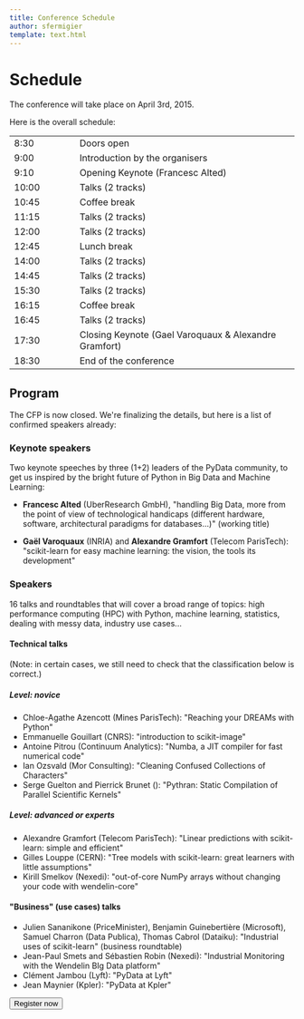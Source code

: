 ```yaml
---
title: Conference Schedule
author: sfermigier
template: text.html
---
```


# Schedule

The conference will take place on April 3rd, 2015.

Here is the overall schedule:

<table class="schedule">
<tr><td width="100">8:30</td><td>Doors open</td></tr>
<tr><td>9:00</td><td>Introduction by the organisers</td></tr>
<tr><td>9:10</td><td>Opening Keynote (Francesc Alted)</td></tr>
<tr><td>10:00</td><td>Talks (2 tracks)</td></tr>
<tr><td>10:45</td><td>Coffee break</td></tr>
<tr><td>11:15</td><td>Talks (2 tracks)</td></tr>
<tr><td>12:00</td><td>Talks (2 tracks)</td></tr>
<tr><td>12:45</td><td>Lunch break</td></tr>
<tr><td>14:00</td><td>Talks (2 tracks)</td></tr>
<tr><td>14:45</td><td>Talks (2 tracks)</td></tr>
<tr><td>15:30</td><td>Talks (2 tracks)</td></tr>
<tr><td>16:15</td><td>Coffee break</td></tr>
<tr><td>16:45</td><td>Talks (2 tracks)</td></tr>
<tr><td>17:30</td><td>Closing Keynote (Gael Varoquaux & Alexandre Gramfort)</td></tr>
<tr><td>18:30</td><td>End of the conference</td></tr>
</table>

## Program

The CFP is now closed. We're finalizing the details, but here is a list of
confirmed speakers already:

### Keynote speakers

Two keynote speeches by three (1+2) leaders of the PyData community, to get us
inspired by the bright future of Python in Big Data and Machine Learning:

<a id="alted"></a>
* **Francesc Alted** (UberResearch GmbH), "handling Big Data, more from the point of view of technological handicaps (different hardware, software, architectural paradigms for databases...)" (working title)

<a id="varoquaux"></a><a id="gramfort"></a>
* **Gaël Varoquaux** (INRIA) and **Alexandre Gramfort** (Telecom ParisTech): "scikit-learn for easy machine learning: the vision, the tools its development"

### Speakers

16 talks and roundtables that will cover a broad range of topics: high
performance computing (HPC) with Python, machine learning, statistics, dealing
with messy data, industry use cases...

#### Technical talks

(Note: in certain cases, we still need to check that the classification below is correct.) 

##### Level: novice

* Chloe-Agathe Azencott (Mines ParisTech): "Reaching your DREAMs with Python"
* Emmanuelle Gouillart (CNRS): "introduction to scikit-image"
* Antoine Pitrou (Continuum Analytics): "Numba, a JIT compiler for fast numerical code"
* Ian Ozsvald (Mor Consulting): "Cleaning Confused Collections of Characters"
* Serge Guelton and Pierrick Brunet (): "Pythran: Static Compilation of Parallel Scientific Kernels"

##### Level: advanced or experts

* Alexandre Gramfort (Telecom ParisTech): "Linear predictions with scikit-learn: simple and efficient"
* Gilles Louppe (CERN): "Tree models with scikit-learn: great learners with little assumptions"
* Kirill Smelkov (Nexedi): "out-of-core NumPy arrays without changing your code with wendelin-core"

#### "Business" (use cases) talks

* Julien Sananikone (PriceMinister), Benjamin Guinebertière (Microsoft), Samuel Charron (Data Publica), Thomas Cabrol (Dataiku): "Industrial uses of scikit-learn" (business roundtable)
* Jean-Paul Smets and Sébastien Robin (Nexedi): "Industrial Monitoring with the Wendelin BIg Data platform"
* Clément Jambou (Lyft): "PyData at Lyft"
* Jean Maynier (Kpler): "PyData at Kpler"


<a href="https://www.weezevent.com/pydata-paris" target="_blank">
<button class="btn btn-default btn-primary register-large" type="button">Register now</button></a>
